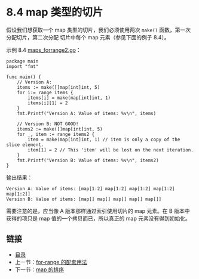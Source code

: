 # 8.4 map 类型的切片

假设我们想获取一个 map 类型的切片，我们必须使用两次 `make()` 函数，第一次分配切片，第二次分配 切片中每个 map 元素（参见下面的例子 8.4）。

示例 8.4 [maps_forrange2.go](examples/chapter_8/maps_forrange2.go)：


	package main
	import "fmt"
	
	func main() {
		// Version A:
		items := make([]map[int]int, 5)
		for i:= range items {
			items[i] = make(map[int]int, 1)
			items[i][1] = 2
		}
		fmt.Printf("Version A: Value of items: %v\n", items)
	
		// Version B: NOT GOOD!
		items2 := make([]map[int]int, 5)
		for _, item := range items2 {
			item = make(map[int]int, 1) // item is only a copy of the slice element.
			item[1] = 2 // This 'item' will be lost on the next iteration.
		}
		fmt.Printf("Version B: Value of items: %v\n", items2)
	}


输出结果：

	Version A: Value of items: [map[1:2] map[1:2] map[1:2] map[1:2] map[1:2]]
	Version B: Value of items: [map[] map[] map[] map[] map[]]

需要注意的是，应当像 A 版本那样通过索引使用切片的 map 元素。在 B 版本中获得的项只是 map 值的一个拷贝而已，所以真正的 map 元素没有得到初始化。

## 链接

- [目录](directory.md)
- 上一节：[for-range 的配套用法](08.3.md)
- 下一节：[map 的排序](08.5.md)
